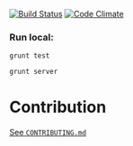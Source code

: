 [![Build Status](https://travis-ci.org/ember-kyiv-club/website.png?branch=master)](https://travis-ci.org/ember-kyiv-club/website)
[![Code Climate](https://codeclimate.com/github/ember-kyiv-club/ember-kyiv-club-site.png)](https://codeclimate.com/github/ember-kyiv-club/ember-kyiv-club-site)

### Run local:

`grunt test`

`grunt server`


# Contribution

[See `CONTRIBUTING.md`](https://github.com/ember-kyiv-club/website/blob/master/CONTRIBUTING.md)
